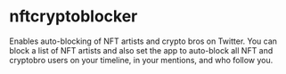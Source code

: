 # nftcryptoblocker

Enables auto-blocking of NFT artists and crypto bros on Twitter. You can block a list of NFT artists and also set the app to auto-block all NFT and cryptobro users on your timeline, in your mentions, and who follow you.
